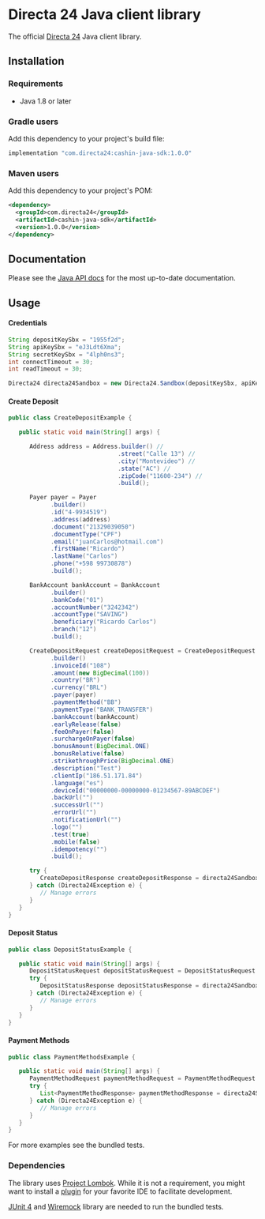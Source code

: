# Directa 24 Java client library

The official [Directa 24][directa24] Java client library.

## Installation

### Requirements

- Java 1.8 or later

### Gradle users

Add this dependency to your project's build file:

```groovy
implementation "com.directa24:cashin-java-sdk:1.0.0"
```

### Maven users

Add this dependency to your project's POM:

```xml
<dependency>
  <groupId>com.directa24</groupId>
  <artifactId>cashin-java-sdk</artifactId>
  <version>1.0.0</version>
</dependency>
```

## Documentation

Please see the [Java API docs][api-docs] for the most up-to-date documentation.

## Usage

#### Credentials

```java
String depositKeySbx = "1955f2d";
String apiKeySbx = "eJ3Ldt6Xma";
String secretKeySbx = "4lph0ns3";
int connectTimeout = 30; 
int readTimeout = 30;

Directa24 directa24Sandbox = new Directa24.Sandbox(depositKeySbx, apiKeySbx, secretKeySbx, connectTimeout, readTimeout);
```

#### Create Deposit

```java
public class CreateDepositExample {

   public static void main(String[] args) {

      Address address = Address.builder() //
                               .street("Calle 13") //
                               .city("Montevideo") //
                               .state("AC") //
                               .zipCode("11600-234") //
                               .build();

      Payer payer = Payer
            .builder()
            .id("4-9934519")
            .address(address)
            .document("21329039050")
            .documentType("CPF")
            .email("juanCarlos@hotmail.com")
            .firstName("Ricardo")
            .lastName("Carlos")
            .phone("+598 99730878")
            .build();

      BankAccount bankAccount = BankAccount
            .builder()
            .bankCode("01")
            .accountNumber("3242342")
            .accountType("SAVING")
            .beneficiary("Ricardo Carlos")
            .branch("12")
            .build();

      CreateDepositRequest createDepositRequest = CreateDepositRequest
            .builder()
            .invoiceId("108")
            .amount(new BigDecimal(100))
            .country("BR")
            .currency("BRL")
            .payer(payer)
            .paymentMethod("BB")
            .paymentType("BANK_TRANSFER")
            .bankAccount(bankAccount)
            .earlyRelease(false)
            .feeOnPayer(false)
            .surchargeOnPayer(false)
            .bonusAmount(BigDecimal.ONE)
            .bonusRelative(false)
            .strikethroughPrice(BigDecimal.ONE)
            .description("Test")
            .clientIp("186.51.171.84")
            .language("es")
            .deviceId("00000000-00000000-01234567-89ABCDEF")
            .backUrl("")
            .successUrl("")
            .errorUrl("")
            .notificationUrl("")
            .logo("")
            .test(true)
            .mobile(false)
            .idempotency("")
            .build();

      try {
         CreateDepositResponse createDepositResponse = directa24Sandbox.client.createDeposit(createDepositRequest);
      } catch (Directa24Exception e) {
         // Manage errors
      }
   }
}
```
#### Deposit Status

```java
public class DepositStatusExample {

   public static void main(String[] args) {
      DepositStatusRequest depositStatusRequest = DepositStatusRequest.builder().id(300000001).build();
      try {
         DepositStatusResponse depositStatusResponse = directa24Sandbox.client.depositStatus(depositStatusRequest);
      } catch (Directa24Exception e) {
         // Manage errors
      }
   }
}
```

#### Payment Methods

```java
public class PaymentMethodsExample {

   public static void main(String[] args) {
      PaymentMethodRequest paymentMethodRequest = PaymentMethodRequest.builder().country("BR").build();
      try {
         List<PaymentMethodResponse> paymentMethodResponse = directa24Sandbox.client.paymentMethods(paymentMethodRequest);
      } catch (Directa24Exception e) {
         // Manage errors
      }
   }
}
```
For more examples see the bundled tests.

### Dependencies

The library uses [Project Lombok][lombok]. While it is not a requirement, you
might want to install a [plugin][lombok-plugins] for your favorite IDE to
facilitate development.

[JUnit 4][junit] and [Wiremock][wiremock] library are needed to run the bundled tests.

[directa24]: https://directa24.com
[api-docs]: https://directa24.com
[lombok]: https://projectlombok.org
[lombok-plugins]: https://projectlombok.org/setup/overview
[junit]: https://junit.org/junit4/
[wiremock]: http://wiremock.org 